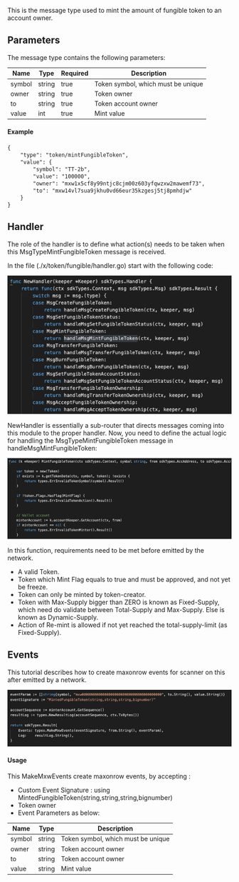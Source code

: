 This is the message type used to mint the amount of fungible token to an account owner.

## Parameters

The message type contains the following parameters:

| Name | Type | Required | Description                 |
| ---- | ---- | -------- | --------------------------- |
| symbol | string | true   | Token symbol, which must be unique| | 
| owner | string | true   | Token owner| | 
| to | string | true   | Token account owner| | 
| value | int | true   | Mint value| | 


#### Example
```
{
    "type": "token/mintFungibleToken",
    "value": {
        "symbol": "TT-2b",
        "value": "100000",
        "owner": "mxw1x5cf8y99ntjc8cjm00z603yfqwzxw2mawemf73",
        "to": "mxw14vl7sua9jkhu0vd66eur35kzgesj5tj8pmhdjw"
    }
}

```

## Handler

The role of the handler is to define what action(s) needs to be taken when this MsgTypeMintFungibleToken message is received.

In the file (./x/token/fungible/handler.go) start with the following code:

![Image-1](../pic/AcceptFungibleTokenOwnership_01.png)


NewHandler is essentially a sub-router that directs messages coming into this module to the proper handler.
Now, you need to define the actual logic for handling the MsgTypeMintFungibleToken message in handleMsgMintFungibleToken:

![Image-2](../pic/MintFungibleToken_02.png)


In this function, requirements need to be met before emitted by the network.  

* A valid Token.
* Token which Mint Flag equals to true and must be approved, and not yet be freeze.
* Token can only be minted by token-creator.
* Token with Max-Supply bigger than ZERO is known as Fixed-Supply, which need do validate between Total-Supply and Max-Supply. Else is known as Dynamic-Supply.
* Action of Re-mint is allowed if not yet reached the total-supply-limit (as Fixed-Supply).


## Events
This tutorial describes how to create maxonrow events for scanner on this after emitted by a network.

![Image-3](../pic/MintFungibleToken_03.png)  


#### Usage
This MakeMxwEvents create maxonrow events, by accepting :

* Custom Event Signature : using MintedFungibleToken(string,string,string,bignumber)
* Token owner
* Event Parameters as below: 

| Name | Type | Description                 |
| ---- | ---- | --------------------------- |
| symbol | string | Token symbol, which must be unique| | 
| owner | string | Token account owner| | 
| to | string | Token account owner| | 
| value | string | Mint value| | 
